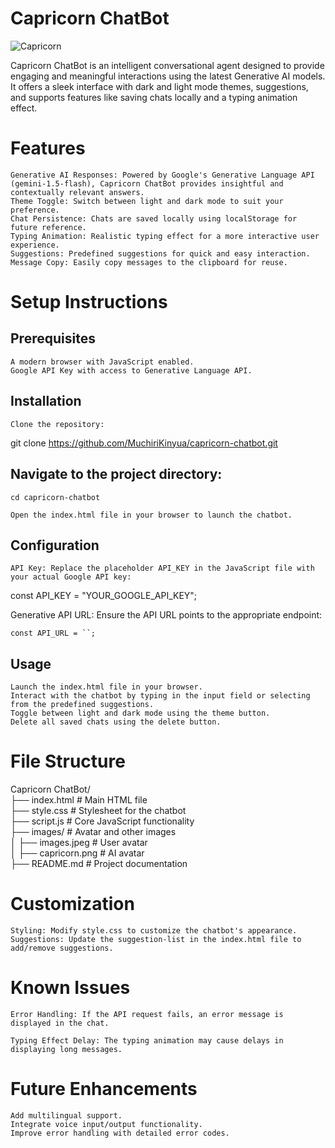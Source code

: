 # Capricorn ChatBot </br>

![Capricorn](https://github.com/user-attachments/assets/7d5d0d23-5643-4c09-b36c-87ff7dddb317) </br>

Capricorn ChatBot is an intelligent conversational agent designed to provide engaging and meaningful interactions using the latest Generative AI models. It offers a sleek interface with dark and light mode themes, suggestions, and supports features like saving chats locally and a typing animation effect. </br>
# Features </br>

    Generative AI Responses: Powered by Google's Generative Language API (gemini-1.5-flash), Capricorn ChatBot provides insightful and contextually relevant answers.
    Theme Toggle: Switch between light and dark mode to suit your preference.
    Chat Persistence: Chats are saved locally using localStorage for future reference. 
    Typing Animation: Realistic typing effect for a more interactive user experience. 
    Suggestions: Predefined suggestions for quick and easy interaction. 
    Message Copy: Easily copy messages to the clipboard for reuse.

# Setup Instructions </br>
## Prerequisites </br>

    A modern browser with JavaScript enabled. 
    Google API Key with access to Generative Language API.

## Installation </br>

    Clone the repository: 

git clone https://github.com/MuchiriKinyua/capricorn-chatbot.git 

## Navigate to the project directory: </br>

    cd capricorn-chatbot 

    Open the index.html file in your browser to launch the chatbot. 

## Configuration </br>

    API Key: Replace the placeholder API_KEY in the JavaScript file with your actual Google API key:

const API_KEY = "YOUR_GOOGLE_API_KEY";

Generative API URL: Ensure the API URL points to the appropriate endpoint:

    const API_URL = ``;

## Usage </br>

    Launch the index.html file in your browser.
    Interact with the chatbot by typing in the input field or selecting from the predefined suggestions.
    Toggle between light and dark mode using the theme button. 
    Delete all saved chats using the delete button.
 
# File Structure </br>

Capricorn ChatBot/ </br>
├── index.html         # Main HTML file </br>
├── style.css          # Stylesheet for the chatbot </br>
├── script.js          # Core JavaScript functionality </br>
├── images/            # Avatar and other images </br>
│   ├── images.jpeg    # User avatar </br>
│   ├── capricorn.png  # AI avatar </br>
├── README.md          # Project documentation  </br>

# Customization </br>

    Styling: Modify style.css to customize the chatbot's appearance. 
    Suggestions: Update the suggestion-list in the index.html file to add/remove suggestions. 

# Known Issues </br>

    Error Handling: If the API request fails, an error message is displayed in the chat. 

    Typing Effect Delay: The typing animation may cause delays in displaying long messages. 

# Future Enhancements </br>

    Add multilingual support.
    Integrate voice input/output functionality. 
    Improve error handling with detailed error codes.

